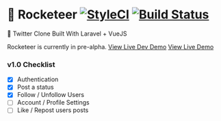 # 🚀 Rocketeer [![StyleCI](https://styleci.io/repos/119169042/shield?branch=master)](https://styleci.io/repos/119169042) [![Build Status](https://travis-ci.org/DevelopScotland/rocketeer.svg?branch=master)](https://travis-ci.org/DevelopScotland/rocketeer)
🚀 Twitter Clone Built With Laravel + VueJS  

Rocketeer is currently in pre-alpha.
[View Live Dev Demo](https://rocketeer-dev.develop.scot)
[View Live Demo](https://rocketeer.develop.scot)

### v1.0 Checklist
- [x] Authentication
- [x] Post a status
- [x] Follow / Unfollow Users
- [ ] Account / Profile Settings
- [ ] Like / Repost users posts
